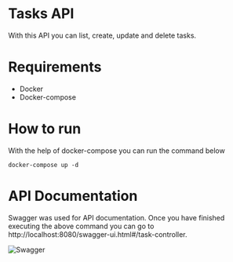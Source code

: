 # Tasks API

With this API you can list, create, update and delete tasks.

# Requirements

- Docker
- Docker-compose

# How to run

With the help of docker-compose you can run the command below

```docker-compose up -d```

# API Documentation

Swagger was used for API documentation. Once you have finished executing the above command you can go to http://localhost:8080/swagger-ui.html#/task-controller.

![Swagger](tasks-api.png)
